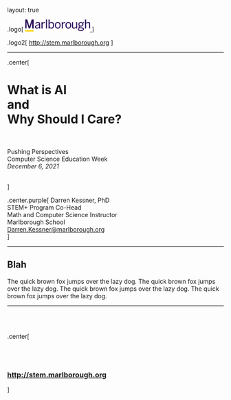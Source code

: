 


layout: true

.logo[
<a href="http://marlborough.org" target="_blank">
<img src="pix/logo.png" width="30%">
</a>
]


.logo2[
<a href="http://stem.marlborough.org" target="_blank">
http://stem.marlborough.org
</a>
]

---


.center[
# What is AI <br/> and <br/> Why Should I Care?

<br/>

Pushing Perspectives  
Computer Science Education Week  
_December 6, 2021_  

<br/>
]

.center.purple[
Darren Kessner, PhD  
STEM+ Program Co-Head  
Math and Computer Science Instructor  
Marlborough School  
Darren.Kessner@marlborough.org  
]

---

## Blah

The quick brown fox jumps over the lazy dog.
The quick brown fox jumps over the lazy dog.
The quick brown fox jumps over the lazy dog.
The quick brown fox jumps over the lazy dog.

---


<br/><br/>

.center[

<br/><br/>

### <a href="http://stem.marlborough.org" target="_blank">http://stem.marlborough.org</a>

]


